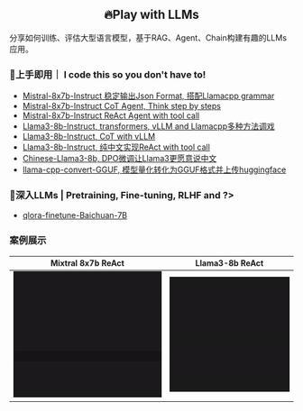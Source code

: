 
<h2 align="center">
🔥Play with LLMs
</h2>

分享如何训练、评估大型语言模型，基于RAG、Agent、Chain构建有趣的LLMs应用。

### 🚀上手即用｜ I code this so you don't have to!
- [Mistral-8x7b-Instruct 稳定输出Json Format, 搭配Llamacpp grammar](./examples/mistral-stable-output-JSON-format.ipynb)
- [Mistral-8x7b-Instruct CoT Agent, Think step by steps](./examples/mistral-CoT-Agent.ipynb)
- [Mistral-8x7b-Instruct ReAct Agent with tool call](./examples/mistral-ReAct-Agent-with-function-tool-call.ipynb)
- [Llama3-8b-Instruct, transformers, vLLM and Llamacpp多种方法调戏](./examples/llama3-8b-Instruct-transformers-vllm-llamacpp.ipynb)
- [Llama3-8b-Instruct, CoT with vLLM](./examples/llama3-8b-Instruct-CoT-Agent-vllm.ipynb)
- [Llama3-8b-Instruct, 纯中文实现ReAct with tool call](./examples/llama3-8b-Instruct-CoT-Agent-vllm.ipynb)
- [Chinese-Llama3-8b, DPO微调让Llama3更愿意说中文](./examples/chinese-llama3-8b.ipynb)
- [llama-cpp-convert-GGUF, 模型量化转化为GGUF格式并上传huggingface](./examples/llama-cpp-convert-GGUF.ipynb)

### 🐬深入LLMs | Pretraining, Fine-tuning, RLHF and ?>

- [qlora-finetune-Baichuan-7B](./finetune-qlora-baichuan/README.md)

### 案例展示

Mixtral 8x7b ReAct           |  Llama3-8b ReAct
:-------------------------:|:-------------------------:
![](./assets/simple-react.gif)  |  ![](./assets/llama3_simple_react.gif)